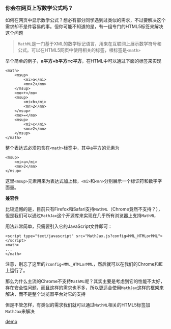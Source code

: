 ### 你会在网页上写数学公式吗？

如何在网页中显示数学公式？想必有部分同学遇到过类似的需求，不过要解决这个需求却不是件容易的事。但你可能不知道的是，有一组专门的HTML5标签来解决这个问题

>`MathML`是一门基于XML的数学标记语言，用来在互联网上展示数学符号和公式。可以在HTML5网页中使用相关的标签，根标签是`<math>`

举个简单的例子，**a平方+b平方=c平方**，在HTML中可以通过下面的标签来实现

```
<math>
    <msup>
        <mi>a</mi>
        <mn>2</mn>
    </msup>
    <mo>+</mo>
    <msup>
        <mi>b</mi>
        <mn>2</mn>
    </msup>
    <mo>=</mo>
    <msup>
        <mi>c</mi>
        <mn>2</mn>
    </msup>
</math>
```

整个表达式必须包含在`<math>`标签中，其中a平方的元素为

```
<msup>
    <mi>a</mi>
    <mn>2</mn>
</msup>
```

这里`<msup>`元素用来为表达式加上标，`<mi>`和`<mn>`分别展示一个标识符和数字字面量。

**兼容性**

比较遗憾的是，目前只有Firefox和Safari支持`MathML`（Chrome竟然不支持？），但是我们可以通过`MathJax`这个开源库来实现在几乎所有浏览器上支持`MathML`.

用法非常简单，只需要引入它的JavaScript文件即可：

```
<script type="text/javascript" src="MathJax.js?config=MML_HTMLorMML"></script>
<math>
...
</math>
```

注意，别忘了这里的`?config=MML_HTMLorMML`，然后就可以在我们的Chrome和IE上运行了。

那么为什么主流的Chrome不支持`MathML`呢？其实主要是考虑到它的性能不太好，存在安全性问题，而且这样的需求也不多，所以更适合使用`MathJax`这样的框架来解决，而不是整个浏览器平台对它的支持

但是不管怎样，有类似的需求我们就可以通过`MathML`相关的HTML5标签加`MathJax`来解决

[demo](https://codepen.io/huzhengen/pen/dqXoxz)